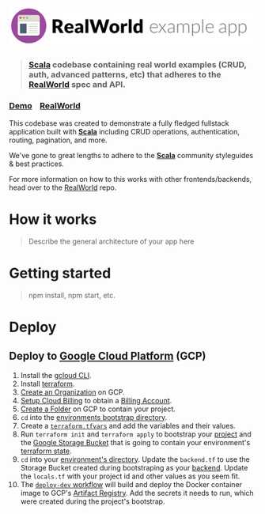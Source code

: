 # ![RealWorld Example App](logo.png)

> ### [Scala](https://www.scala-lang.org/) codebase containing real world examples (CRUD, auth, advanced patterns, etc) that adheres to the [RealWorld](https://github.com/gothinkster/realworld) spec and API.


### [Demo](https://demo.realworld.io/)&nbsp;&nbsp;&nbsp;&nbsp;[RealWorld](https://github.com/gothinkster/realworld)


This codebase was created to demonstrate a fully fledged fullstack application built with **[Scala](https://www.scala-lang.org/)** including CRUD operations, authentication, routing, pagination, and more.

We've gone to great lengths to adhere to the **[Scala](https://www.scala-lang.org/)** community styleguides & best practices.

For more information on how to this works with other frontends/backends, head over to the [RealWorld](https://github.com/gothinkster/realworld) repo.


# How it works

> Describe the general architecture of your app here

# Getting started

> npm install, npm start, etc.

# Deploy

## Deploy to [Google Cloud Platform](https://cloud.google.com/) (GCP)

1. Install the [gcloud CLI](https://cloud.google.com/sdk/docs/install).
1. Install [terraform](https://www.terraform.io).
1. [Create an Organization](https://cloud.google.com/resource-manager/docs/creating-managing-organization) on GCP.
1. [Setup Cloud Billing](https://cloud.google.com/billing/docs/onboarding-checklist) to obtain a [Billing Account](https://cloud.google.com/billing/docs/concepts#billing_account).
1. [Create a Folder](https://cloud.google.com/resource-manager/docs/creating-managing-folders) on GCP to contain your project.
1. `cd` into the [environments bootstrap directory](./deploy/gcp/terraform/environments/bootstrap).
1. Create a [`terraform.tfvars`](https://www.terraform.io/language/values/variables#variable-definitions-tfvars-files) and add the variables and their values.
1. Run `terraform init` and `terraform apply` to bootstrap your [project](https://cloud.google.com/resource-manager/docs/cloud-platform-resource-hierarchy#projects) and the [Google Storage Bucket](https://cloud.google.com/storage/docs/key-terms#buckets) that is going to contain your environment's [terraform state](https://www.terraform.io/language/state).
1. `cd` into your [environment's directory](./deploy/gcp/terraform/environments/dev). Update the `backend.tf` to use the Storage Bucket created during bootstraping as your [backend](https://www.terraform.io/language/settings/backends/gcs). Update the `locals.tf` with your project id and other values as you seem fit.
1. The [`deploy-dev` workflow](./.github/workflows/deploy-dev.yaml) will build and deploy the Docker container image to GCP's [Artifact Registry](https://cloud.google.com/artifact-registry). Add the secrets it needs to run, which were created during the project's bootstrap.
